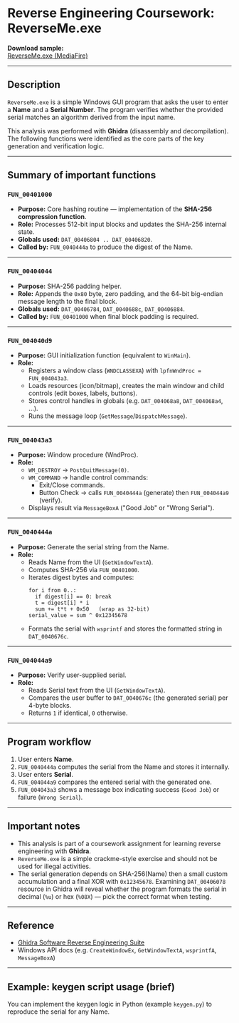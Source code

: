 # Reverse Engineering Coursework: ReverseMe.exe

**Download sample:**  
[ReverseMe.exe (MediaFire)](http://www.mediafire.com/?34q13so06na9j46)

---

## Description
`ReverseMe.exe` is a simple Windows GUI program that asks the user to enter a **Name** and a **Serial Number**. The program verifies whether the provided serial matches an algorithm derived from the input name.

This analysis was performed with **Ghidra** (disassembly and decompilation). The following functions were identified as the core parts of the key generation and verification logic.

---

## Summary of important functions

### `FUN_00401000`
- **Purpose:** Core hashing routine — implementation of the **SHA-256 compression function**.  
- **Role:** Processes 512-bit input blocks and updates the SHA-256 internal state.  
- **Globals used:** `DAT_00406804 .. DAT_00406820`.  
- **Called by:** `FUN_0040444a` to produce the digest of the Name.

---

### `FUN_00404044`
- **Purpose:** SHA-256 padding helper.  
- **Role:** Appends the `0x80` byte, zero padding, and the 64-bit big-endian message length to the final block.  
- **Globals used:** `DAT_00406784`, `DAT_0040688c`, `DAT_00406884`.  
- **Called by:** `FUN_00401000` when final block padding is required.

---

### `FUN_004040d9`
- **Purpose:** GUI initialization function (equivalent to `WinMain`).  
- **Role:**  
  - Registers a window class (`WNDCLASSEXA`) with `lpfnWndProc = FUN_004043a3`.  
  - Loads resources (icon/bitmap), creates the main window and child controls (edit boxes, labels, buttons).  
  - Stores control handles in globals (e.g. `DAT_004068a8`, `DAT_004068a4`, ...).  
  - Runs the message loop (`GetMessage`/`DispatchMessage`).  

---

### `FUN_004043a3`
- **Purpose:** Window procedure (WndProc).  
- **Role:**  
  - `WM_DESTROY` → `PostQuitMessage(0)`.  
  - `WM_COMMAND` → handle control commands:  
    - Exit/Close commands.  
    - Button Check → calls `FUN_0040444a` (generate) then `FUN_004044a9` (verify).  
  - Displays result via `MessageBoxA` ("Good Job" or "Wrong Serial").

---

### `FUN_0040444a`
- **Purpose:** Generate the serial string from the Name.  
- **Role:**  
  - Reads Name from the UI (`GetWindowTextA`).  
  - Computes SHA-256 via `FUN_00401000`.  
  - Iterates digest bytes and computes:
    ```
    for i from 0..:
      if digest[i] == 0: break
      t = digest[i] * i
      sum += t*t + 0x50   (wrap as 32-bit)
    serial_value = sum ^ 0x12345678
    ```
  - Formats the serial with `wsprintf` and stores the formatted string in `DAT_0040676c`.

---

### `FUN_004044a9`
- **Purpose:** Verify user-supplied serial.  
- **Role:**  
  - Reads Serial text from the UI (`GetWindowTextA`).  
  - Compares the user buffer to `DAT_0040676c` (the generated serial) per 4-byte blocks.  
  - Returns `1` if identical, `0` otherwise.

---

## Program workflow
1. User enters **Name**.  
2. `FUN_0040444a` computes the serial from the Name and stores it internally.  
3. User enters **Serial**.  
4. `FUN_004044a9` compares the entered serial with the generated one.  
5. `FUN_004043a3` shows a message box indicating success (`Good Job`) or failure (`Wrong Serial`).

---

## Important notes
- This analysis is part of a coursework assignment for learning reverse engineering with **Ghidra**.  
- `ReverseMe.exe` is a simple crackme-style exercise and should not be used for illegal activities.  
- The serial generation depends on SHA-256(Name) then a small custom accumulation and a final XOR with `0x12345678`. Examining `DAT_00406078` resource in Ghidra will reveal whether the program formats the serial in decimal (`%u`) or hex (`%08X`) — pick the correct format when testing.

---

## Reference
- [Ghidra Software Reverse Engineering Suite](https://ghidra-sre.org/)  
- Windows API docs (e.g. `CreateWindowEx`, `GetWindowTextA`, `wsprintfA`, `MessageBoxA`)

---

## Example: keygen script usage (brief)
You can implement the keygen logic in Python (example `keygen.py`) to reproduce the serial for any Name. 
